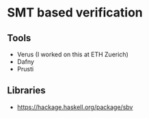 # SMT based verification 


## Tools 
  * Verus (I worked on this at ETH Zuerich) 
  * Dafny 
  * Prusti

## Libraries 
  * https://hackage.haskell.org/package/sbv
